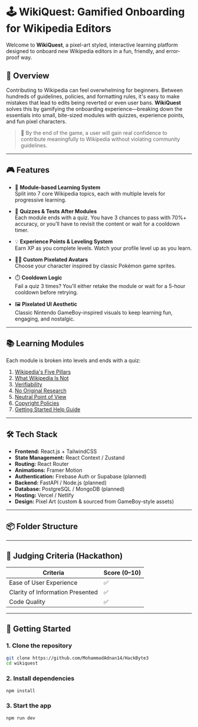 # 🕹️ WikiQuest: Gamified Onboarding for Wikipedia Editors

Welcome to **WikiQuest**, a pixel-art styled, interactive learning platform designed to onboard new Wikipedia editors in a fun, friendly, and error-proof way.

## 🚀 Overview

Contributing to Wikipedia can feel overwhelming for beginners. Between hundreds of guidelines, policies, and formatting rules, it's easy to make mistakes that lead to edits being reverted or even user bans. **WikiQuest** solves this by gamifying the onboarding experience—breaking down the essentials into small, bite-sized modules with quizzes, experience points, and fun pixel characters.

> 🎯 By the end of the game, a user will gain real confidence to contribute meaningfully to Wikipedia without violating community guidelines.

---

## 🎮 Features

- 🧠 **Module-based Learning System**  
  Split into 7 core Wikipedia topics, each with multiple levels for progressive learning.

- 🧩 **Quizzes & Tests After Modules**  
  Each module ends with a quiz. You have 3 chances to pass with 70%+ accuracy, or you’ll have to revisit the content or wait for a cooldown timer.

- 💡 **Experience Points & Leveling System**  
  Earn XP as you complete levels. Watch your profile level up as you learn.

- 🧑‍🎨 **Custom Pixelated Avatars**  
  Choose your character inspired by classic Pokémon game sprites.

- ⏱️ **Cooldown Logic**  
  Fail a quiz 3 times? You'll either retake the module or wait for a 5-hour cooldown before retrying.

- 🖼️ **Pixelated UI Aesthetic**  
  Classic Nintendo GameBoy-inspired visuals to keep learning fun, engaging, and nostalgic.

---

## 📚 Learning Modules

Each module is broken into levels and ends with a quiz:
1. [Wikipedia's Five Pillars](https://en.wikipedia.org/wiki/Wikipedia:Five_pillars)
2. [What Wikipedia Is Not](https://en.wikipedia.org/wiki/Wikipedia:What_Wikipedia_is_not)
3. [Verifiability](https://en.wikipedia.org/wiki/Wikipedia:Verifiability)
4. [No Original Research](https://en.wikipedia.org/wiki/Wikipedia:No_original_research)
5. [Neutral Point of View](https://en.wikipedia.org/wiki/Wikipedia:Neutral_point_of_view)
6. [Copyright Policies](https://en.wikipedia.org/wiki/Wikipedia:Copyrights)
7. [Getting Started Help Guide](https://en.wikipedia.org/wiki/Help:Getting_started)

---

## 🛠️ Tech Stack

- **Frontend:** React.js + TailwindCSS  
- **State Management:** React Context / Zustand  
- **Routing:** React Router  
- **Animations:** Framer Motion  
- **Authentication:** Firebase Auth or Supabase (planned)  
- **Backend:** FastAPI / Node.js (planned)  
- **Database:** PostgreSQL / MongoDB (planned)  
- **Hosting:** Vercel / Netlify  
- **Design:** Pixel Art (custom & sourced from GameBoy-style assets)

---

## 📦 Folder Structure


---

## 🧪 Judging Criteria (Hackathon)

| Criteria                         | Score (0–10) |
|----------------------------------|--------------|
| Ease of User Experience          | ✅            |
| Clarity of Information Presented | ✅            |
| Code Quality                     | ✅            |

---

## 🧙 Getting Started

### 1. Clone the repository

```bash
git clone https://github.com/MohammadAdnan14/HackByte3
cd wikiquest
```

### 2. Install dependencies

```bash
npm install
```

### 3. Start the app

```bash
npm run dev
```
